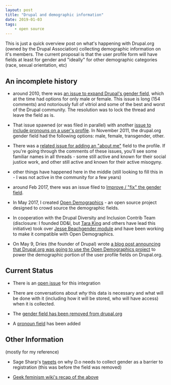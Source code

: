 ```yaml
---
layout: post
title: "Drupal and demographic information"
date: 2019-01-03
tags: 
    - open source
---
```


This is just a quick overview post on what's happening with Drupal.org (owned by the Drupal Association) collecting demographic information on it's members.  The current proposal is that the user profile form will have fields at least for gender and "ideally" for other demographic categories (race, sexual orientation, etc)

## An incomplete history
- around 2010, there was [an issue to expand Drupal's gender field](https://www.drupal.org/project/webmasters/issues/752452), which at the time had options for only male or female.  This issue is long (154 comments) and notoriously full of vitriol and some of the best and worst of the Drupal community.  The resolution was to lock the thread and leave the field as is.

- That issue spawned (or was filed in parallel) with another [issue to include pronouns on a user's profile](https://www.drupal.org/project/webmasters/issues/756132).  In November 2011, the drupal.org gender field had the following options: male, female, transgender, other.

- There was a [related issue for adding an "about me"](https://www.drupal.org/project/webmasters/issues/756386) field to the profile.  If you're going through the comments of these issues, you'll see some familiar names in all threads - some still active and known for their social justice work, and other still active and known for their active misogyny.

- other things have happened here in the middle (still looking to fill this in - I was not active in the community for a few years)

- around Feb 2017, there was an issue filed to [Improve / "fix" the gender field](https://www.drupal.org/project/drupalorg/issues/2938949).

- In May 2017, I created [Open Demographics](https://github.com/drnikki/open-demographics) - an open source project designed to crowd source the demographic fields.  

- In cooperation with the Drupal Diversity and Inclusion Contrib Team (disclosure: I founded DD&I, but [Tara King](https://www.drupal.org/u/sparklingrobots) and others have lead this initiative) took over [Jesse Beach](https://www.drupal.org/u/jessebeach)[gender module](https://www.drupal.org/project/gender) and have been working to make it compatible with Open Demographics.

- On May 9, Dries (the founder of Drupal) wrote [a blog post announcing that Drupal.org was going to use the Open Demographics project](https://www.drupal.org/blog/offering-more-inclusive-user-demographic-forms) to power the demographic portion of the user profile fields on Drupal.org.  



## Current Status

- There is an [open issue](https://www.drupal.org/project/drupalorg/issues/2971410) for this integration

- There are conversations about _why_ this data is necessary and what will be done with it (including how it will be stored, who will have access) when it is collected.

- The [gender field has been removed from drupal.org](https://www.drupal.org/project/drupalorg/issues/3002329)

- A [pronoun field](https://www.drupal.org/project/drupalorg/issues/2961229) has been added


## Other Information
(mostly for my reference)
- Sage Sharp's [tweets](https://twitter.com/_sagesharp_/status/955858449132220416) on why D.o needs to collect gender as a barrier to registration (this was before the field was removed)

- [Geek feminism wiki's recap of the above](http://geekfeminism.wikia.com/wiki/Drupal.org_gender_discussions)
